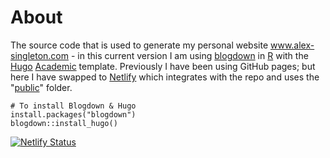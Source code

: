 # About

The source code that is used to generate my personal website www.alex-singleton.com - in this current version I am using [blogdown](https://bookdown.org/yihui/blogdown/) in [R](https://www.r-project.org/) with the [Hugo](https://gohugo.io/) [Academic](https://github.com/gcushen/hugo-academic/) template. Previously I have been using GitHub pages; but here I have swapped to [Netlify](https://www.netlify.com) which integrates with the repo and uses the "[public](https://github.com/alexsingleton/personal_website/tree/master/public)" folder.


``` 
# To install Blogdown & Hugo
install.packages("blogdown")
blogdown::install_hugo()

``` 

[![Netlify Status](https://api.netlify.com/api/v1/badges/d89c1371-8ada-4343-9d7a-e59ad3728eba/deploy-status)](https://app.netlify.com/sites/alexsingleton/deploys)
